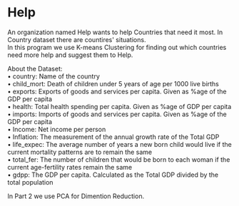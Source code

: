 # Help
An organization named Help wants to help Countries that need it most. In Country dataset there are countires' situations.  
In this program we use K-means Clustering for finding out which countries need more help and suggest them to Help.  
  
About the Dataset:  
• country: Name of the country  
• child_mort: Death of children under 5 years of age per 1000 live births  
• exports: Exports of goods and services per capita. Given as %age of the GDP per capita  
• health: Total health spending per capita. Given as %age of GDP per capita  
• imports: Imports of goods and services per capita. Given as %age of the GDP per capita  
• Income: Net income per person  
• Inflation: The measurement of the annual growth rate of the Total GDP  
• life_expec: The average number of years a new born child would live if the current mortality patterns are to remain the same  
• total_fer: The number of children that would be born to each woman if the current age-fertility rates remain the same  
• gdpp: The GDP per capita. Calculated as the Total GDP divided by the total population  
  
  
In Part 2 we use PCA for Dimention Reduction.
